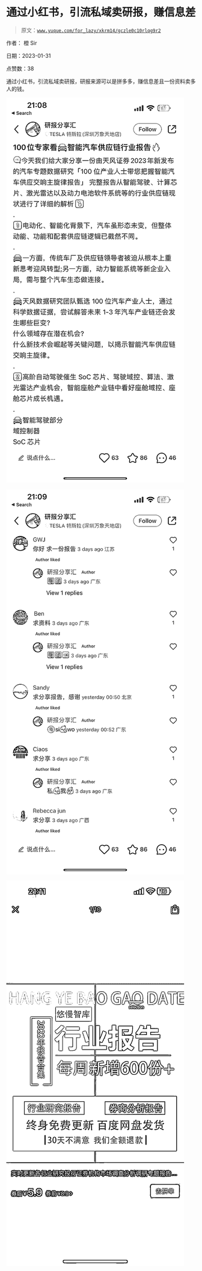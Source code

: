 # 通过小红书，引流私域卖研报，赚信息差

> 原文：[`www.yuque.com/for_lazy/xkrm14/gczle0c10rlqg9r2`](https://www.yuque.com/for_lazy/xkrm14/gczle0c10rlqg9r2)

作者： 橙 Sir 

日期：2023-01-31 

点赞数：38 

通过小红书，引流私域卖研报，研报来源可以是拼多多，赚信息差且一份资料卖多人的钱。 

![](img/1938b0d183b3f822a56fb9b3246746f7.png) 

![](img/f06a24330378b95e35afe0d87640f09e.png) 

![](img/92c99334ff00bc40ca149a1e78f32045.png) 

